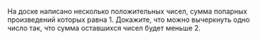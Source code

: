 На  доске  написано  несколько  положительных  чисел, сумма попарных произведений которых равна 1. Докажите, что можно вычеркнуть одно число так, что сумма оставшихся чисел будет меньше  2.